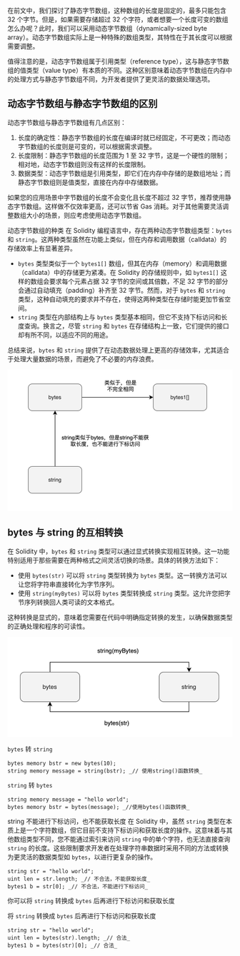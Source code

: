 在前文中，我们探讨了静态字节数组，这种数组的长度是固定的，最多只能包含 32 个字节。但是，如果需要存储超过 32 个字符，或者想要一个长度可变的数组怎么办呢？此时，我们可以采用动态字节数组（dynamically-sized byte array）。动态字节数组实际上是一种特殊的数组类型，其特性在于其长度可以根据需要调整。

值得注意的是，动态字节数组属于引用类型（reference type），这与静态字节数组的值类型（value type）有本质的不同。这种区别意味着动态字节数组在内存中的处理方式与静态字节数组不同，为开发者提供了更灵活的数据处理选项。

## 动态字节数组与静态字节数组的区别

动态字节数组与静态字节数组有几点区别：

1. 长度的确定性：静态字节数组的长度在编译时就已经固定，不可更改；而动态字节数组的长度则是可变的，可以根据需求调整。
2. 长度限制：静态字节数组的长度范围为 1 至 32 字节，这是一个硬性的限制；相对地，动态字节数组则没有这样的长度限制。
3. 数据类型：动态字节数组是引用类型，即它们在内存中存储的是数组地址；而静态字节数组则是值类型，直接在内存中存储数据。

如果您的应用场景中字节数组的长度不会变化且长度不超过 32 字节，推荐使用静态字节数组。这样做不仅效率更高，还可以节省 Gas 消耗。对于其他需要灵活调整数组大小的场景，则应考虑使用动态字节数组。

动态字节数组的种类
在 Solidity 编程语言中，存在两种动态字节数组类型：`bytes` 和 `string`。这两种类型虽然在功能上类似，但在内存和调用数据（calldata）的存储效率上有显著差异。

- `bytes` 类型类似于一个 `bytes1[]` 数组，但其在内存（memory）和调用数据（calldata）中的存储更为紧凑。在 Solidity 的存储规则中，如 `bytes1[]` 这样的数组会要求每个元素占据 32 字节的空间或其倍数，不足 32 字节的部分会通过自动填充（padding）补齐至 32 字节。然而，对于 `bytes` 和 `string` 类型，这种自动填充的要求并不存在，使得这两种类型在存储时能更加节省空间。
- `string` 类型在内部结构上与 `bytes` 类型基本相同，但它不支持下标访问和长度查询。换言之，尽管 `string` 和 `bytes` 在存储结构上一致，它们提供的接口却有所不同，以适应不同的用途。

总结来说，`bytes` 和 `string` 提供了在动态数据处理上更高的存储效率，尤其适合于处理大量数据的场景，而避免了不必要的内存浪费。

![](static/TM9PbRS9uodNHux8bwdcdBqnnob.png)

## bytes 与 string 的互相转换

在 Solidity 中，`bytes` 和 `string` 类型可以通过显式转换实现相互转换。这一功能特别适用于那些需要在两种格式之间灵活切换的场景。具体的转换方法如下：

- 使用 `bytes(str)` 可以将 `string` 类型转换为 `bytes` 类型。这一转换方法可以让您将字符串直接转化为字节序列。
- 使用 `string(myBytes)` 可以将 `bytes` 类型转换成 `string` 类型。这允许您把字节序列转换回人类可读的文本格式。

这种转换是显式的，意味着您需要在代码中明确指定转换的发生，以确保数据类型的正确处理和程序的可读性。

![](static/SPTrbEDV6o64POxCbWncri7cn8g.png)

`bytes` 转 `string`

```
bytes memory bstr = new bytes(10);
string memory message = string(bstr); _// 使用string()函数转换_
```

`string` 转 `bytes`

```
string memory message = "hello world";
bytes memory bstr = bytes(message); _//使用bytes()函数转换_
```

string 不能进行下标访问，也不能获取长度
在 Solidity 中，虽然 `string` 类型在本质上是一个字符数组，但它目前不支持下标访问和获取长度的操作。这意味着与其他数组类型不同，您不能通过索引来访问 `string` 中的单个字符，也无法直接查询 `string` 的长度。这些限制要求开发者在处理字符串数据时采用不同的方法或转换为更灵活的数据类型如 `bytes`，以进行更复杂的操作。

```
string str = "hello world";
uint len = str.length; _// 不合法，不能获取长度_
bytes1 b = str[0]; _// 不合法，不能进行下标访问_
```

你可以将 `string` 转换成 `bytes` 后再进行下标访问和获取长度

将 `string` 转换成 `bytes` 后再进行下标访问和获取长度

```
string str = "hello world";
uint len = bytes(str).length; _// 合法_
bytes1 b = bytes(str)[0]; _// 合法_
```
